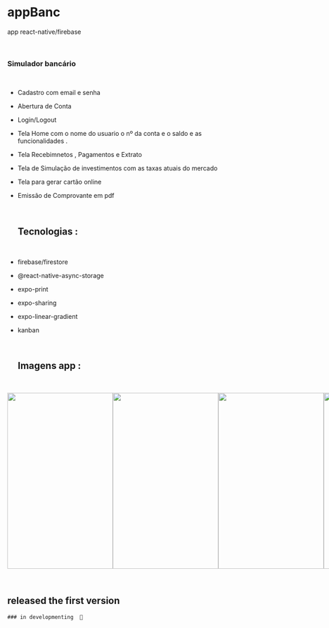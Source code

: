 # appBanc
app react-native/firebase

&nbsp;

 ### Simulador bancário
 &nbsp;
- Cadastro com email e senha
- Abertura de Conta
- Login/Logout 
- Tela Home com o nome do usuario o nº da conta e o saldo e as funcionalidades . 
- Tela Recebimnetos , Pagamentos e Extrato
- Tela de Simulação de investimentos com as taxas atuais do mercado 
- Tela para gerar cartão online
- Emissão de Comprovante em pdf

   &nbsp;
   
   
  ## Tecnologias :
  &nbsp;
 - firebase/firestore  
 - @react-native-async-storage
 - expo-print
 - expo-sharing  
 - expo-linear-gradient
 - kanban
 
   &nbsp;
   
   ## Imagens app :
   &nbsp;
   
 <div style="display:flex; justify-content: space-evenly;">

    
  
  <img src="https://user-images.githubusercontent.com/79234840/190030968-252c1201-23c7-4c5a-b27d-a09d0ffd5884.png" width="240px" height="400px"/>
  
  <img src="https://user-images.githubusercontent.com/79234840/190030949-8124737e-b13d-4912-a9e2-7f2685d9fd2f.png" width="240px" height="400px"/>

  <img src="https://user-images.githubusercontent.com/79234840/190030969-3166ab34-9572-4570-a14c-d517dc775ba7.png" width="240px" height="400px"/>

  <img src="https://user-images.githubusercontent.com/79234840/190030959-c8fe7876-e40e-455e-a7d4-47caa1f9117a.png" width="240px" height="400px"/>
  
   <img src="https://user-images.githubusercontent.com/79234840/190030963-f58b04fb-01fb-4d09-beae-5d13e7b1e881.png" width="240px" height="400px"/>

   <img src="https://user-images.githubusercontent.com/79234840/190030964-9e036b32-772c-43ac-beb8-6c4be6b053a5.png" width="240px" height="400px"/>

  <img src="https://user-images.githubusercontent.com/79234840/190030958-36e1c694-b50e-4864-b427-74dc5da4c42a.png" width="240px" height="400px"/>

  <img src="https://user-images.githubusercontent.com/79234840/190030957-0dab9a25-9658-4ace-9dfe-0855a5a42bc6.png" width="240px" height="400px"/>

  <img src="https://user-images.githubusercontent.com/79234840/190030952-05ca9272-1da1-4875-bf32-0f0562d88d6a.png" width="240px" height="400px"/>
  
  <img src="https://user-images.githubusercontent.com/79234840/190030971-078be133-cbb1-423e-a6f7-96a96fbdfae6.png" width="240px" height="400px"/>
  
  <img src="https://user-images.githubusercontent.com/79234840/190030966-50ada949-4493-438c-97c3-3b85835805e7.png" width="240px" height="400px"/>

  
     

 </div>

&nbsp;

## released the first version
    ### in developmenting  🚧
